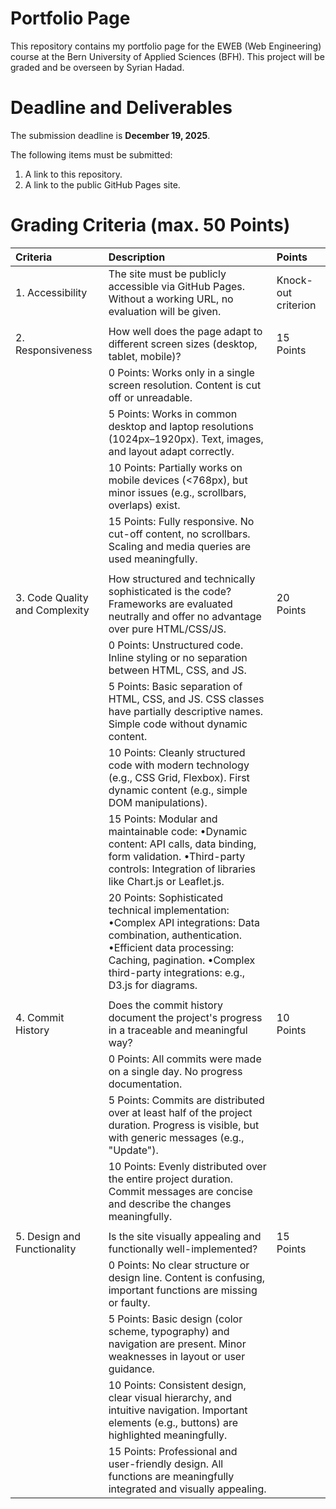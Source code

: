 # Portfolio Page
This repository contains my portfolio page for the EWEB (Web Engineering) course at the Bern University of Applied Sciences (BFH). This project will be graded and be overseen by Syrian Hadad.

# Deadline and Deliverables

The submission deadline is **December 19, 2025**.

The following items must be submitted:
1. A link to this repository.
2. A link to the public GitHub Pages site.

# Grading Criteria (max. 50 Points)

| Criteria | Description | Points |
|:---| :--- |:---|
| 1. Accessibility | The site must be publicly accessible via GitHub Pages. Without a working URL, no evaluation will be given. | Knock-out criterion |
| | | |
| 2. Responsiveness | How well does the page adapt to different screen sizes (desktop, tablet, mobile)? | 15 Points |
| | 0 Points: Works only in a single screen resolution. Content is cut off or unreadable. | |
| | 5 Points: Works in common desktop and laptop resolutions (1024px–1920px). Text, images, and layout adapt correctly. | |
| | 10 Points: Partially works on mobile devices (<768px), but minor issues (e.g., scrollbars, overlaps) exist. | |
| | 15 Points: Fully responsive. No cut-off content, no scrollbars. Scaling and media queries are used meaningfully. | |
| | | |
| 3. Code Quality and Complexity | How structured and technically sophisticated is the code? Frameworks are evaluated neutrally and offer no advantage over pure HTML/CSS/JS. | 20 Points |
| | 0 Points: Unstructured code. Inline styling or no separation between HTML, CSS, and JS. | |
| | 5 Points: Basic separation of HTML, CSS, and JS. CSS classes have partially descriptive names. Simple code without dynamic content. | |
| | 10 Points: Cleanly structured code with modern technology (e.g., CSS Grid, Flexbox). First dynamic content (e.g., simple DOM manipulations). | |
| | 15 Points: Modular and maintainable code: •Dynamic content: API calls, data binding, form validation. •Third-party controls: Integration of libraries like Chart.js or Leaflet.js. | |
| | 20 Points: Sophisticated technical implementation: •Complex API integrations: Data combination, authentication. •Efficient data processing: Caching, pagination. •Complex third-party integrations: e.g., D3.js for diagrams. | |
| | | |
| 4. Commit History | Does the commit history document the project's progress in a traceable and meaningful way? | 10 Points |
| | 0 Points: All commits were made on a single day. No progress documentation. | |
| | 5 Points: Commits are distributed over at least half of the project duration. Progress is visible, but with generic messages (e.g., "Update"). | |
| | 10 Points: Evenly distributed over the entire project duration. Commit messages are concise and describe the changes meaningfully. | |
| | | |
| 5. Design and Functionality | Is the site visually appealing and functionally well-implemented? | 15 Points |
| | 0 Points: No clear structure or design line. Content is confusing, important functions are missing or faulty. | |
| | 5 Points: Basic design (color scheme, typography) and navigation are present. Minor weaknesses in layout or user guidance. | |
| | 10 Points: Consistent design, clear visual hierarchy, and intuitive navigation. Important elements (e.g., buttons) are highlighted meaningfully. | |
| | 15 Points: Professional and user-friendly design. All functions are meaningfully integrated and visually appealing. | |

